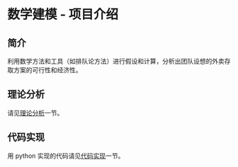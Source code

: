 # 数学建模 - 项目介绍

## 简介 

利用数学方法和工具（如排队论方法）进行假设和计算，分析出团队设想的外卖存取方案的可行性和经济性。

## 理论分析

请见[理论分析](mathmodelingtheory.md)一节。

## 代码实现

用 python 实现的代码请见[代码实现](mathmodelingprogram.md)一节。
